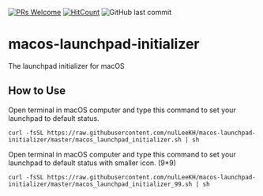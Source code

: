 [![PRs Welcome](https://img.shields.io/badge/PRs-welcome-brightgreen.svg?style=flat-square)](http://makeapullrequest.com)
[![HitCount](http://hits.dwyl.io/nulLeeKH/macos-launchpad-initializer.svg)](http://hits.dwyl.io/nulLeeKH/macos-launchpad-initializer)
![GitHub last commit](https://img.shields.io/github/last-commit/nulLeeKH/macos-launchpad-initializer.svg)

# macos-launchpad-initializer
The launchpad initializer for macOS

## How to Use
Open terminal in macOS computer and type this command to set your launchpad to default status.

```
curl -fsSL https://raw.githubusercontent.com/nulLeeKH/macos-launchpad-initializer/master/macos_launchpad_initializer.sh | sh
```

Open terminal in macOS computer and type this command to set your launchpad to default status with smaller icon. (9*9)

```
curl -fsSL https://raw.githubusercontent.com/nulLeeKH/macos-launchpad-initializer/master/macos_launchpad_initializer_99.sh | sh
```
